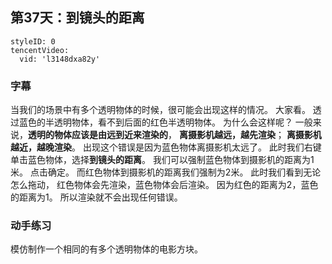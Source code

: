 
## 第37天：到镜头的距离
 

```@TencentVideo
styleID: 0
tencentVideo:
  vid: 'l3148dxa82y'

```




### 字幕

当我们的场景中有多个透明物体的时候，很可能会出现这样的情况。
大家看。
透过蓝色的半透明物体，看不到后面的红色半透明物体。
为什么会这样呢？
一般来说，**透明的物体应该是由远到近来渲染的**，
**离摄影机越远，越先渲染**；
**离摄影机越近，越晚渲染**。
出现这个错误是因为蓝色物体离摄影机太远了。
此时我们右键单击蓝色物体，选择**到镜头的距离**。
我们可以强制蓝色物体到摄影机的距离为1米。
点击确定。
而红色物体到摄影机的距离我们强制为2米。
此时我们看到无论怎么拖动，
红色物体会先渲染，蓝色物体会后渲染。
因为红色的距离为2，蓝色的距离为1。
所以渲染就不会出现任何错误。

### 动手练习
模仿制作一个相同的有多个透明物体的电影方块。


